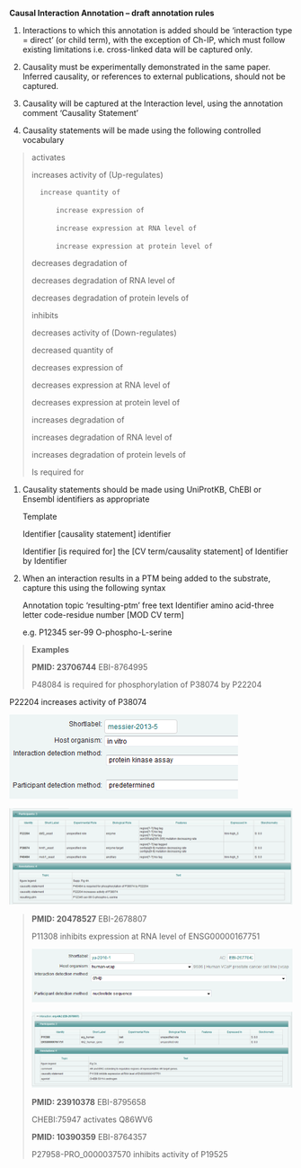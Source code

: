 **Causal Interaction Annotation – draft annotation rules**

1.  Interactions to which this annotation is added should be ‘interaction type = direct’ (or child term), with the exception of Ch-IP, which must follow existing limitations i.e. cross-linked data will be captured only.

2.  Causality must be experimentally demonstrated in the same paper. Inferred causality, or references to external publications, should not be captured.

3.  Causality will be captured at the Interaction level, using the annotation comment ‘Causality Statement’

4.  Causality statements will be made using the following controlled vocabulary

> activates
>
>   increases activity of (Up-regulates)
>
>       increase quantity of
>
>           increase expression of
>
>           increase expression at RNA level of
>
>           increase expression at protein level of
>
> decreases degradation of
>
> decreases degradation of RNA level of
>
> decreases degradation of protein levels of
>
> inhibits
>
> decreases activity of (Down-regulates)
>
> decreased quantity of
>
> decreases expression of
>
> decreases expression at RNA level of
>
> decreases expression at protein level of
>
> increases degradation of
>
> increases degradation of RNA level of
>
> increases degradation of protein levels of
>
> Is required for

1.  Causality statements should be made using UniProtKB, ChEBI or Ensembl identifiers as appropriate

    Template

    Identifier [causality statement] identifier

    Identifier [is required for] the [CV term/causality statement] of Identifier by Identifier

2.  When an interaction results in a PTM being added to the substrate, capture this using the following syntax

    Annotation topic ‘resulting-ptm’ free text Identifier amino acid-three letter code-residue number [MOD CV term]

    e.g. P12345 ser-99 O-phospho-L-serine

> **Examples**
>
> **PMID: 23706744** EBI-8764995
>
> P48084 is required for phosphorylation of P38074 by P22204

P22204 increases activity of P38074

![](images/media/image1.png)

![](images/media/image2.png)

> **PMID: 20478527** EBI-2678807
>
> P11308 inhibits expression at RNA level of ENSG00000167751
>
> ![](images/media/image3.png)
>
> ![](images/media/image4.png)
>
> **PMID: 23910378** EBI-8795658
>
> CHEBI:75947 activates Q86WV6
>
> **PMID: 10390359** EBI-8764357
>
> P27958-PRO\_0000037570 inhibits activity of P19525
